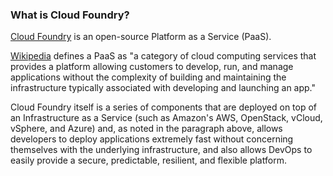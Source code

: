 ### What is Cloud Foundry?

<a href="https://www.cloudfoundry.org/" target="_blank">Cloud Foundry</a> is an open-source Platform as a Service (PaaS).

<a href="https://en.wikipedia.org/wiki/Platform_as_a_service" target="_blank">Wikipedia</a> defines a PaaS as "a category of cloud computing services that provides a platform allowing customers to develop, run, and manage applications without the complexity of building and maintaining the infrastructure typically associated with developing and launching an app."

Cloud Foundry itself is a series of components that are deployed on top of an Infrastructure as a Service (such as Amazon's AWS, OpenStack, vCloud, vSphere, and Azure) and, as noted in the paragraph above, allows developers to deploy applications extremely fast without concerning themselves with the underlying infrastructure, and also allows DevOps to easily provide a secure, predictable, resilient, and flexible platform.
